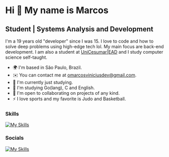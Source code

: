 Hi 👀 My name is Marcos
==========================

Student | Systems Analysis and Development
-----------------------------

I'm a 19 years old "developer" since I was 15. I love to code and how to solve deep problems using high-edge tech lol. My main focus are back-end development. I am also a student at [UniCesumar|EAD](https://www.unicesumar.edu.br/home/) and I study computer science self-taught.
* 🌍  I'm based in São Paulo, Brazil.
* ✉️  You can contact me at [omarcosviniciusdev@gmail.com](mailto:omarcosviniciusdev@gmail.com).
* 🚀  I'm currently just studying.
* 🧠  I'm studying Go(lang), C and English.
* 🤝  I'm open to collaborating on projects of any kind.
* ⚡  I love sports and my favorite is Judo and Basketball.
### Skills
[![My Skills](https://skillicons.dev/icons?i=go,linux,git)](https://github.com/odmrs)

### Socials

[![My Skills](https://skillicons.dev/icons?i=linkedin)](https://www.linkedin.com/in/marcos-vin%C3%ADcius-8ab575260/)

